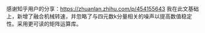 感谢知乎用户的分享：https://zhuanlan.zhihu.com/p/454155643
我在此文基础上，新增了融合机械转速，并忽略了与四元数k分量相关的噪声以提高数值稳定性。采用更可读的矩阵运算库。
